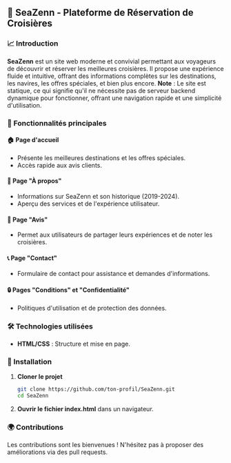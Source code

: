## 🌊 SeaZenn - Plateforme de Réservation de Croisières  

### 📈 Introduction  
**SeaZenn** est un site web moderne et convivial permettant aux voyageurs de découvrir et réserver les meilleures croisières. Il propose une expérience fluide et intuitive, offrant des informations complètes sur les destinations, les navires, les offres spéciales, et bien plus encore.
**Note** : Le site est statique, ce qui signifie qu'il ne nécessite pas de serveur backend dynamique pour fonctionner, offrant une navigation rapide et une simplicité d'utilisation.

### 🚀 Fonctionnalités principales  
#### 🏠 Page d'accueil  
- Présente les meilleures destinations et les offres spéciales.  
- Accès rapide aux avis clients.  

#### 👤 Page "À propos"  
- Informations sur SeaZenn et son historique (2019-2024).  
- Aperçu des services et de l'expérience utilisateur.  

#### 🌟 Page "Avis"  
- Permet aux utilisateurs de partager leurs expériences et de noter les croisières.  

#### 📞 Page "Contact"  
- Formulaire de contact pour assistance et demandes d'informations.  

#### 🔒 Pages "Conditions" et "Confidentialité"  
- Politiques d'utilisation et de protection des données.  

### 🛠 Technologies utilisées  
- **HTML/CSS** : Structure et mise en page.     

### 🔄 Installation  
1. **Cloner le projet**  
   ```bash  
   git clone https://github.com/ton-profil/SeaZenn.git  
   cd SeaZenn  
   ```  
2. **Ouvrir le fichier index.html** dans un navigateur.  

### 🌍 Contributions  
Les contributions sont les bienvenues ! N'hésitez pas à proposer des améliorations via des pull requests.  

